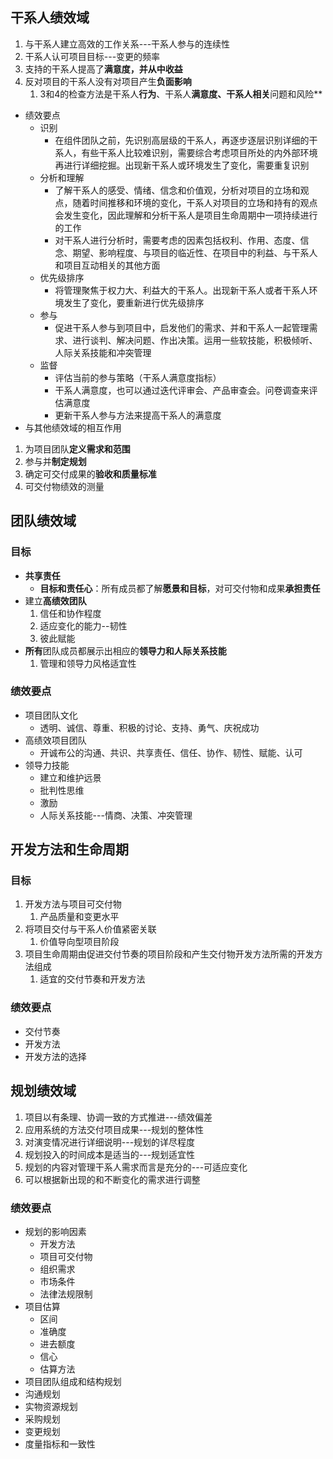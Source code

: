 ## 干系人绩效域
1. 与干系人建立高效的工作关系---干系人参与的连续性
2. 干系人认可项目目标---变更的频率
3. 支持的干系人提高了**满意度，并从中收益**
4. 反对项目的干系人没有对项目产生**负面影响**
   1. 3和4的检查方法是干系人**行为**、干系人**满意度、干系人相关**问题和风险**
  

- 绩效要点
  - 识别
    - 在组件团队之前，先识别高层级的干系人，再逐步逐层识别详细的干系人，有些干系人比较难识别，需要综合考虑项目所处的内外部环境再进行详细挖掘。出现新干系人或环境发生了变化，需要重复识别
  - 分析和理解
    - 了解干系人的感受、情绪、信念和价值观，分析对项目的立场和观点，随着时间推移和环境的变化，干系人对项目的立场和持有的观点会发生变化，因此理解和分析干系人是项目生命周期中一项持续进行的工作
    - 对干系人进行分析时，需要考虑的因素包括权利、作用、态度、信念、期望、影响程度、与项目的临近性、在项目中的利益、与干系人和项目互动相关的其他方面
  - 优先级排序
      - 将管理聚焦于权力大、利益大的干系人。出现新干系人或者干系人环境发生了变化，要重新进行优先级排序
  - 参与
    - 促进干系人参与到项目中，启发他们的需求、并和干系人一起管理需求、进行谈判、解决问题、作出决策。运用一些软技能，积极倾听、人际关系技能和冲突管理
  - 监督
    - 评估当前的参与策略（干系人满意度指标）
    - 干系人满意度，也可以通过迭代评审会、产品审查会。问卷调查来评估满意度
    - 更新干系人参与方法来提高干系人的满意度
- 与其他绩效域的相互作用
1. 为项目团队**定义需求和范围**
2. 参与并**制定规划**
3. 确定可交付成果的**验收和质量标准**
4. 可交付物绩效的测量
## 团队绩效域
### 目标
  -  **共享责任**
     - **目标和责任心**：所有成员都了解**愿景和目标**，对可交付物和成果**承担责任** 
  - 建立**高绩效团队**
    1. 信任和协作程度
    2. 适应变化的能力--韧性
    3. 彼此赋能 
  - **所有**团队成员都展示出相应的**领导力和人际关系技能**
    1. 管理和领导力风格适宜性

### 绩效要点
- 项目团队文化
  - 透明、诚信、尊重、积极的讨论、支持、勇气、庆祝成功
- 高绩效项目团队
  - 开诚布公的沟通、共识、共享责任、信任、协作、韧性、赋能、认可
- 领导力技能
  - 建立和维护远景
  - 批判性思维
  - 激励
  - 人际关系技能---情商、决策、冲突管理

## 开发方法和生命周期
### 目标
1. 开发方法与项目可交付物
   1. 产品质量和变更水平
2. 将项目交付与干系人价值紧密关联
   1. 价值导向型项目阶段
3. 项目生命周期由促进交付节奏的项目阶段和产生交付物开发方法所需的开发方法组成
   1. 适宜的交付节奏和开发方法

### 绩效要点
- 交付节奏
- 开发方法
- 开发方法的选择
## 规划绩效域
1. 项目以有条理、协调一致的方式推进---绩效偏差
2. 应用系统的方法交付项目成果---规划的整体性
3. 对演变情况进行详细说明---规划的详尽程度
4. 规划投入的时间成本是适当的---规划适宜性
5. 规划的内容对管理干系人需求而言是充分的---可适应变化
6. 可以根据新出现的和不断变化的需求进行调整
   
### 绩效要点
- 规划的影响因素
  - 开发方法
  - 项目可交付物
  - 组织需求
  - 市场条件
  - 法律法规限制
- 项目估算
  - 区间
  - 准确度
  - 进去额度
  - 信心
  - 估算方法
- 项目团队组成和结构规划
- 沟通规划
- 实物资源规划
- 采购规划
- 变更规划
- 度量指标和一致性